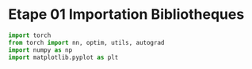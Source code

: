 # Etape 01 Importation Bibliotheques

```python
import torch
from torch import nn, optim, utils, autograd
import numpy as np
import matplotlib.pyplot as plt
```
